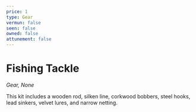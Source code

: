 ```yaml
---
price: 1
type: Gear
vermun: false
seen: false
owned: false
attunement: false
---
```

# Fishing Tackle

*Gear, None*

This kit includes a wooden rod, silken line, corkwood bobbers, steel hooks, lead sinkers, velvet lures, and narrow netting.